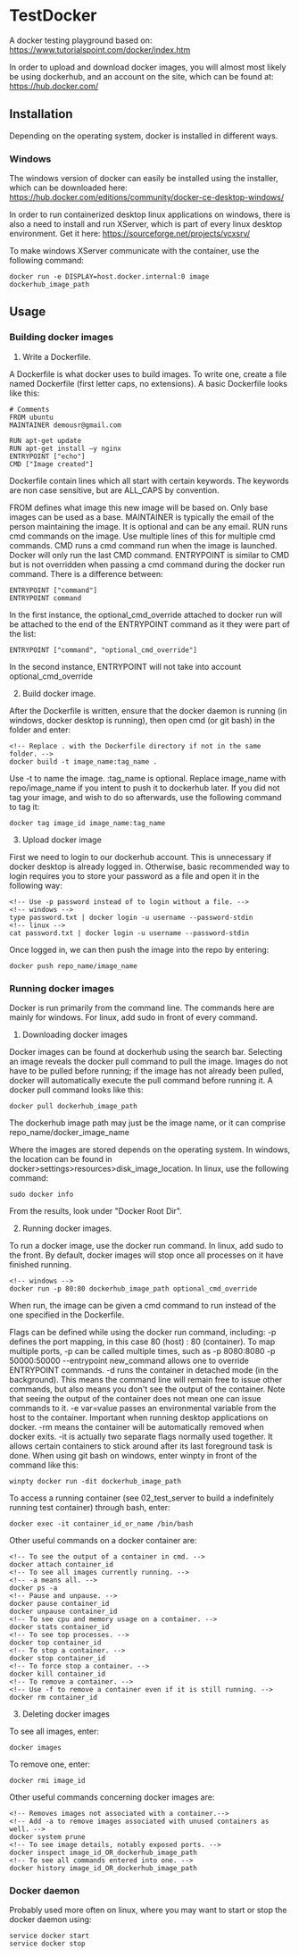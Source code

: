 # TestDocker

A docker testing playground based on: https://www.tutorialspoint.com/docker/index.htm

In order to upload and download docker images, you will almost most likely be using dockerhub, and an account on the site, which can be found at: https://hub.docker.com/

## Installation

Depending on the operating system, docker is installed in different ways.

### Windows

The windows version of docker can easily be installed using the installer, which can be downloaded here: https://hub.docker.com/editions/community/docker-ce-desktop-windows/

In order to run containerized desktop linux applications on windows, there is also a need to install and run XServer, which is part of every linux desktop environment. Get it here: https://sourceforge.net/projects/vcxsrv/

To make windows XServer communicate with the container, use the following command:

```
docker run -e DISPLAY=host.docker.internal:0 image dockerhub_image_path
```

## Usage

### Building docker images

1. Write a Dockerfile.

A Dockerfile is what docker uses to build images. To write one, create a file named Dockerfile (first letter caps, no extensions). A basic Dockerfile looks like this:

```
# Comments
FROM ubuntu
MAINTAINER demousr@gmail.com

RUN apt-get update
RUN apt-get install –y nginx
ENTRYPOINT ["echo"]
CMD ["Image created"]
```

Dockerfile contain lines which all start with certain keywords. The keywords are non case sensitive, but are ALL_CAPS by convention.

FROM defines what image this new image will be based on. Only base images can be used as a base.
MAINTAINER is typically the email of the person maintaining the image. It is optional and can be any email.
RUN runs cmd commands on the image. Use multiple lines of this for multiple cmd commands.
CMD runs a cmd command run when the image is launched. Docker will only run the last CMD command.
ENTRYPOINT is similar to CMD but is not overridden when passing a cmd command during the docker run command. There is a difference between:

```
ENTRYPOINT ["command"]
ENTRYPOINT command
```

In the first instance, the optional_cmd_override attached to docker run will be attached to the end of the ENTRYPOINT command as it they were part of the list:

```
ENTRYPOINT ["command", "optional_cmd_override"]
```

In the second instance, ENTRYPOINT will not take into account optional_cmd_override

2. Build docker image.

After the Dockerfile is written, ensure that the docker daemon is running (in windows, docker desktop is running), then open cmd (or git bash) in the folder and enter:

```
<!-- Replace . with the Dockerfile directory if not in the same folder. -->
docker build -t image_name:tag_name .
```

Use -t to name the image. :tag_name is optional. Replace image_name with repo/image_name if you intent to push it to dockerhub later. If you did not tag your image, and wish to do so afterwards, use the following command to tag it:

```
docker tag image_id image_name:tag_name
```

3. Upload docker image

First we need to login to our dockerhub account. This is unnecessary if docker desktop is already logged in. Otherwise, basic recommended way to login requires you to store your password as a file and open it in the following way:

```
<!-- Use -p password instead of to login without a file. -->
<!-- windows -->
type password.txt | docker login -u username --password-stdin
<!-- linux -->
cat password.txt | docker login -u username --password-stdin
```

Once logged in, we can then push the image into the repo by entering:

```
docker push repo_name/image_name
```

### Running docker images

Docker is run primarily from the command line. The commands here are mainly for windows. For linux, add sudo in front of every command.

1. Downloading docker images

Docker images can be found at dockerhub using the search bar. Selecting an image reveals the docker pull command to pull the image. Images do not have to be pulled before running; if the image has not already been pulled, docker will automatically execute the pull command before running it. A docker pull command looks like this:

```
docker pull dockerhub_image_path
```

The dockerhub image path may just be the image name, or it can comprise repo_name/docker_image_name

Where the images are stored depends on the operating system. In windows, the location can be found in docker>settings>resources>disk_image_location. In linux, use the following command:

```
sudo docker info
```

From the results, look under "Docker Root Dir".

2. Running docker images.

To run a docker image, use the docker run command. In linux, add sudo to the front. By default, docker images will stop once all processes on it have finished running.

```
<!-- windows -->
docker run -p 80:80 dockerhub_image_path optional_cmd_override
```

When run, the image can be given a cmd command to run instead of the one specified in the Dockerfile.

Flags can be defined while using the docker run command, including:
-p defines the port mapping, in this case 80 (host) : 80 (container). To map multiple ports, -p can be called multiple times, such as -p 8080:8080 -p 50000:50000
--entrypoint new_command allows one to override ENTRYPOINT commands.
-d runs the container in detached mode (in the background). This means the command line will remain free to issue other commands, but also means you don't see the output of the container. Note that seeing the output of the container does not mean one can issue commands to it.
-e var=value passes an environmental variable from the host to the container. Important when running desktop applications on docker.
-rm means the container will be automatically removed when docker exits.
-it is actually two separate flags normally used together. It allows certain containers to stick around after its last foreground task is done. When using git bash on windows, enter winpty in front of the command like this:

```
winpty docker run -dit dockerhub_image_path
```

To access a running container (see 02_test_server to build a indefinitely running test container) through bash, enter:

```
docker exec -it container_id_or_name /bin/bash
```

Other useful commands on a docker container are:

```
<!-- To see the output of a container in cmd. -->
docker attach container_id
<!-- To see all images currently running. -->
<!-- -a means all. -->
docker ps -a
<!-- Pause and unpause. -->
docker pause container_id
docker unpause container_id
<!-- To see cpu and memory usage on a container. -->
docker stats container_id
<!-- To see top processes. -->
docker top container_id
<!-- To stop a container. -->
docker stop container_id
<!-- To force stop a container. -->
docker kill container_id
<!-- To remove a container. -->
<!-- Use -f to remove a container even if it is still running. -->
docker rm container_id
```

3. Deleting docker images

To see all images, enter:

```
docker images
```

To remove one, enter:

```
docker rmi image_id
```

Other useful commands concerning docker images are:
```
<!-- Removes images not associated with a container.-->
<!-- Add -a to remove images associated with unused containers as well. -->
docker system prune
<!-- To see image details, notably exposed ports. -->
docker inspect image_id_OR_dockerhub_image_path
<!-- To see all commands entered into one. -->
docker history image_id_OR_dockerhub_image_path

```

### Docker daemon

Probably used more often on linux, where you may want to start or stop the docker daemon using:

```
service docker start
service docker stop
```
